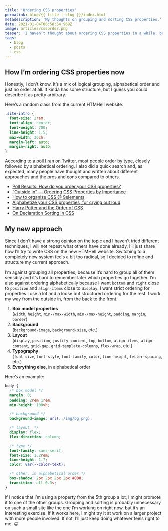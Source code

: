 ```yaml
---
title: 'Ordering CSS properties'
permalink: blog/{{ title | slug }}/index.html
metadescription: 'My thoughts on grouping and sorting CSS properties.'
date: 2021-01-04T06:58:54.969Z
image: articles/cssorder.png
teaser: 'I haven’t thought about ordering CSS properties in a while, but I began to work on the redesign of [HTMHell](https://www.htmhell.dev) recently and I decided to challenge my current approach.'
tags:
  - blog
  - posts
  - css
---
```


## How I’m ordering CSS properties now

Honestly, I don’t know. It’s a mix of logical grouping, alphabetical order and just no order at all. It kinda has some structure, but I guess you could describe it as pretty arbitrary.

Here’s a random class from the current HTMHell website.

```css
.site-intro {
  font-size: 2rem;
  text-align: center;
  font-weight: 700;
  line-height: 1.5;
  max-width: 36ch;
  margin-left: auto;
  margin-right: auto;
}
```

According to [a poll I ran on Twitter](https://twitter.com/mmatuzo/status/1345815183680270340), most people order by type, closely followed by alphabetical ordering. I also did a quick search and, as expected, many people have thought and written about different approaches and the pros and cons compared to others.

- [Poll Results: How do you order your CSS properties?](https://css-tricks.com/poll-results-how-do-you-order-your-css-properties/)
- [“Outside In” — Ordering CSS Properties by Importance](https://webdesign.tutsplus.com/articles/outside-in-ordering-css-properties-by-importance--cms-21685)
- [How to organize CSS @ 9elements](https://9elements.com/css-rule-order/)
- [Alphabetize your CSS properties, for crying out loud](https://medium.com/@jerrylowm/alphabetize-your-css-properties-for-crying-out-loud-780eb1852153)
- [Harry Potter and the Order of CSS](https://dev.to/thekashey/happy-potter-and-the-order-of-css-5ec)
- [On Declaration Sorting in CSS](https://meiert.com/en/blog/on-declaration-sorting/)

## My new approach

Since I don’t have a strong opinion on the topic and I haven’t tried different techniques, I will not repeat what others have done already, I’ll just share how I’ll try to write CSS on the new HTMHell website. Switching to a completely new system feels a bit too radical, so I decided to refine and structure my current approach.

I’m against grouping all properties, because it’s hard to group all of them sensibly and it’s hard to remember later which properties go together. I’m also against ordering alphabetically because I want `bottom` and `right` close to `position` and `align-items` close to `display`. I want strict ordering for properties I use a lot and a loose but structured ordering for the rest. I work my way from the outside in, from the back to the front.

1. **Box model properties**  
   (`width`, `height`, `min-/max-width`, `min-/max-height`, `padding`, `margin`, `border`)
2. **Background**  
   (`background-image`, `background-size`, etc.)
3. **Layout**  
   (`display`, `position`, `justify-content`, `top`, `bottom`, `align-items`, `align-content`, `grid-gap`, `grid-template-columns`, `flex-wrap`, etc.)
4. **Typography**  
   (`font-size`, `font-style`, `font-family`, `color`, `line-height`, `letter-spacing`, etc.)
5. **Everything else**, in alphabetical order

Here’s an example:

```css
body {
  /* box model */
  margin: 0;
  padding: 2rem 1rem;
  min-height: 100vh;

  /* background */
  background-image: url(../img/bg.png);

  /* layout  */
  display: flex;
  flex-direction: column;

  /* type */
  font-family: sans-serif;
  font-size: 1.2rem;
  line-height: 1.7;
  color: var(--color-text);

  /* other, in alphabetical order */
  box-shadow: 2px 2px 2px 2px #000;
  transition: all 0.3s;
}
```

If I notice that I’m using a property from the 5th group a lot, I might promote it to one of the other groups. Grouping and sorting is probably unnecessary on such a small site like the one I’m working on right now, but it’s an interesting exercise. If It works here, I might try it at work on a larger project with more people involved. If not, I’ll just keep doing whatever feels right to me. 🙃
